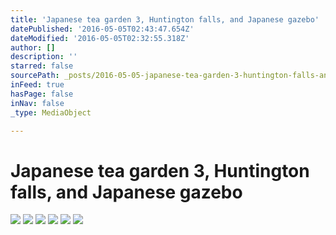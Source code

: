 ```yaml
---
title: 'Japanese tea garden 3, Huntington falls, and Japanese gazebo'
datePublished: '2016-05-05T02:43:47.654Z'
dateModified: '2016-05-05T02:32:55.318Z'
author: []
description: ''
starred: false
sourcePath: _posts/2016-05-05-japanese-tea-garden-3-huntington-falls-and-japanese-gazebo.md
inFeed: true
hasPage: false
inNav: false
_type: MediaObject

---
```

# Japanese tea garden 3, Huntington falls, and Japanese gazebo
![](https://the-grid-user-content.s3-us-west-2.amazonaws.com/6ea98f36-27ef-4c75-989d-90b317e7cad1.jpg)
![](https://the-grid-user-content.s3-us-west-2.amazonaws.com/cf22dbf7-b57d-4b41-bbd8-565b23886ec9.jpg)
![](https://the-grid-user-content.s3-us-west-2.amazonaws.com/90387d3f-0e17-44dc-8971-24b51389f87d.jpg)
![](https://the-grid-user-content.s3-us-west-2.amazonaws.com/26242a22-e95d-487b-a5f0-bcb7757b6e18.jpg)
![](https://the-grid-user-content.s3-us-west-2.amazonaws.com/cebdfc07-85a5-436e-ac81-b6ccbb90f22c.jpg)
![](https://the-grid-user-content.s3-us-west-2.amazonaws.com/a83c9d0b-68b5-4395-bb13-a94608ab7abe.jpg)